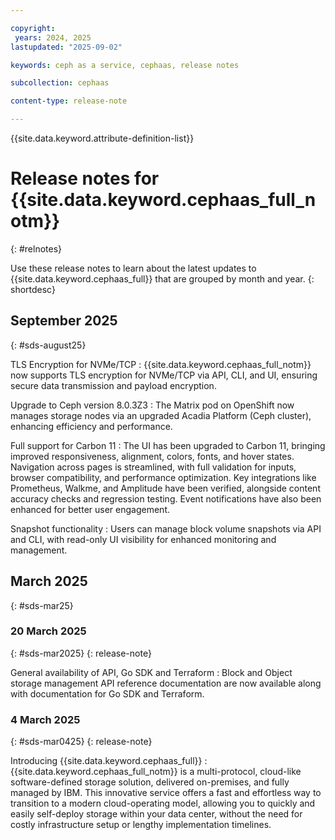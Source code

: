 ```yaml
---

copyright:
 years: 2024, 2025
lastupdated: "2025-09-02"

keywords: ceph as a service, cephaas, release notes

subcollection: cephaas

content-type: release-note

---
```



{{site.data.keyword.attribute-definition-list}}


# Release notes for {{site.data.keyword.cephaas_full_notm}}
{: #relnotes}


Use these release notes to learn about the latest updates to {{site.data.keyword.cephaas_full}} that are grouped by month and year.
{: shortdesc}

## September 2025
{: #sds-august25}


TLS Encryption for NVMe/TCP
:   {{site.data.keyword.cephaas_full_notm}} now supports TLS encryption for NVMe/TCP via API, CLI, and UI, ensuring secure data transmission and payload encryption.

Upgrade to Ceph version 8.0.3Z3
:   The Matrix pod on OpenShift now manages storage nodes via an upgraded Acadia Platform (Ceph cluster), enhancing efficiency and performance.

Full support for Carbon 11
:   The UI has been upgraded to Carbon 11, bringing improved responsiveness, alignment, colors, fonts, and hover states. Navigation across pages is streamlined, with full validation for inputs, browser compatibility, and performance optimization. Key integrations like Prometheus, Walkme, and Amplitude have been verified, alongside content accuracy checks and regression testing. Event notifications have also been enhanced for better user engagement.

Snapshot functionality
:   Users can manage block volume snapshots via API and CLI, with read-only UI visibility for enhanced monitoring and management.


## March 2025
{: #sds-mar25}


### 20 March 2025
{: #sds-mar2025}
{: release-note}

General availability of API, Go SDK and Terraform
:   Block and Object storage management API reference documentation are now available along with documentation for Go SDK and Terraform.

### 4 March 2025
{: #sds-mar0425}
{: release-note}

Introducing {{site.data.keyword.cephaas_full}}
:   {{site.data.keyword.cephaas_full_notm}} is a multi-protocol, cloud-like software-defined storage solution, delivered on-premises, and fully managed by IBM. This innovative service offers a fast and effortless way to transition to a modern cloud-operating model, allowing you to quickly and easily self-deploy storage within your data center, without the need for costly infrastructure setup or lengthy implementation timelines.
